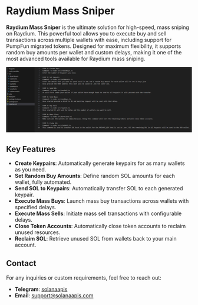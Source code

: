 # Raydium Mass Sniper

**Raydium Mass Sniper** is the ultimate solution for high-speed, mass sniping on Raydium. This powerful tool allows you to execute buy and sell transactions across multiple wallets with ease, including support for PumpFun migrated tokens. Designed for maximum flexibility, it supports random buy amounts per wallet and custom delays, making it one of the most advanced tools available for Raydium mass sniping.

![Raydium Mass Sniper](https://github.com/solanaapisdev/raydium-mass-sniper/blob/main/raydium-mass-sniper.png)

## Key Features

- **Create Keypairs**: Automatically generate keypairs for as many wallets as you need.
- **Set Random Buy Amounts**: Define random SOL amounts for each wallet, fully automated.
- **Send SOL to Keypairs**: Automatically transfer SOL to each generated keypair.
- **Execute Mass Buys**: Launch mass buy transactions across wallets with specified delays.
- **Execute Mass Sells**: Initiate mass sell transactions with configurable delays.
- **Close Token Accounts**: Automatically close token accounts to reclaim unused resources.
- **Reclaim SOL**: Retrieve unused SOL from wallets back to your main account.

## Contact

For any inquiries or custom requirements, feel free to reach out:

- **Telegram**: [solanaapis](https://t.me/solanaapis)
- **Email**: support@solanaapis.com

